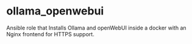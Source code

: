 # ollama_openwebui
Ansible role that Installs Ollama and openWebUI inside a docker with an Nginx frontend for HTTPS support.
